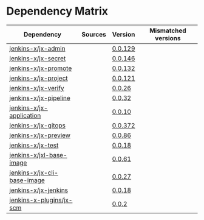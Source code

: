 # Dependency Matrix

Dependency | Sources | Version | Mismatched versions
---------- | ------- | ------- | -------------------
[jenkins-x/jx-admin](https://github.com/jenkins-x/jx-admin) |  | [0.0.129](https://github.com/jenkins-x/jx-admin/releases/tag/v0.0.129) | 
[jenkins-x/jx-secret](https://github.com/jenkins-x/jx-secret) |  | [0.0.146](https://github.com/jenkins-x/jx-secret/releases/tag/v0.0.146) | 
[jenkins-x/jx-promote](https://github.com/jenkins-x/jx-promote) |  | [0.0.132](https://github.com/jenkins-x/jx-promote/releases/tag/v0.0.132) | 
[jenkins-x/jx-project](https://github.com/jenkins-x/jx-project) |  | [0.0.121](https://github.com/jenkins-x/jx-project/releases/tag/v0.0.121) | 
[jenkins-x/jx-verify](https://github.com/jenkins-x/jx-verify) |  | [0.0.26](https://github.com/jenkins-x/jx-verify/releases/tag/v0.0.26) | 
[jenkins-x/jx-pipeline](https://github.com/jenkins-x/jx-pipeline) |  | [0.0.32](https://github.com/jenkins-x/jx-pipeline/releases/tag/v0.0.32) | 
[jenkins-x/jx-application](https://github.com/jenkins-x/jx-application) |  | [0.0.10](https://github.com/jenkins-x/jx-application/releases/tag/v0.0.10) | 
[jenkins-x/jx-gitops](https://github.com/jenkins-x/jx-gitops) |  | [0.0.372](https://github.com/jenkins-x/jx-gitops/releases/tag/v0.0.372) | 
[jenkins-x/jx-preview](https://github.com/jenkins-x/jx-preview) |  | [0.0.86](https://github.com/jenkins-x/jx-preview/releases/tag/v0.0.86) | 
[jenkins-x/jx-test](https://github.com/jenkins-x/jx-test) |  | [0.0.18](https://github.com/jenkins-x/jx-test/releases/tag/v0.0.18) | 
[jenkins-x/jxl-base-image](https://github.com/jenkins-x/jxl-base-image) |  | [0.0.61]() | 
[jenkins-x/jx-cli-base-image](https://github.com/jenkins-x/jx-cli-base-image) |  | [0.0.27]() | 
[jenkins-x/jx-jenkins](https://github.com/jenkins-x/jx-jenkins) |  | [0.0.18](https://github.com/jenkins-x/jx-jenkins/releases/tag/v0.0.18) | 
[jenkins-x-plugins/jx-scm](https://github.com/jenkins-x-plugins/jx-scm) |  | [0.0.2](https://github.com/jenkins-x-plugins/jx-scm/releases/tag/v0.0.2) | 
